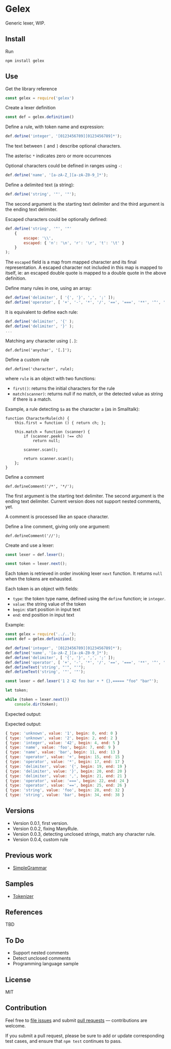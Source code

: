 # Gelex

Generic lexer, WIP.

## Install

Run
```
npm install gelex
```

## Use

Get the library reference
```js
const gelex = require('gelex')
```

Create a lexer definition
```js
const def = gelex.definition()
```

Define a rule, with token name and expression:
```js
def.define('integer', '[0123456789][0123456789]*');
```
The text between `[` and `]` describe optional characters.

The asterisc `*` indicates zero or more occurrences

Optional characters could be defined in ranges using `-`:
```js
def.define('name', '[a-zA-Z_][a-zA-Z0-9_]*');
```

Define a delimited text (a string):
```js
def.define('string', '"', '"');
```
The second argument is the starting text delimiter and the third argument is 
the ending text delimiter.

Escaped characters could be optionally defined:
```js
def.define('string', '"', '"'
    {
        escape: '\\',
        escaped: { 'n': '\n', 'r': '\r', 't': '\t' }
    }
);
```
The `escaped` field is a map from mapped character and its final
representation. A escaped character not included in this map
is mapped to itself, ie: an escaped double quote is mapped
to a double quote in the above definition.

Define many rules in one, using an array:
```js
def.define('delimiter', [ '{', '}', ',', ';' ]);
def.define('operator', [ '+', '-', '*', '/', '==', '===', '**', '^', '!', '|', '||', '&', '&&' ]);
```

It is equivalent to define each rule:
```js
def.define('delimiter', '{' );
def.define('delimiter', '}' );
...
```

Matching any character using `[.]`:
```
def.define('anychar', '[.]');
```

Define a custom rule
```
def.define('character', rule);
```
where `rule` is an object with two functions:

- `first()`: returns the initial characters for the rule
- `match(scanner)`: returns null if no match, or the detected value as string if there is a match.

Example, a rule detecting `$a` as the character `a` (as in Smalltalk):

```
function CharacterRule(ch) {
    this.first = function () { return ch; };
    
    this.match = function (scanner) {
        if (scanner.peek() !== ch)
            return null;
        
        scanner.scan();
        
        return scanner.scan();
    };
}
```

Define a comment
```
def.defineComment('/*', '*/');
```
The first argument is the starting text delimiter. The second
argument is the ending text delimiter. Current version does not
support nested comments, yet.

A comment is processed like an space character.

Define a line comment, giving only one argument:
```
def.defineComment('//');
```


Create and use a lexer:
```js
const lexer = def.lexer();

const token = lexer.next();
```

Each token is retrieved in order invoking lexer `next` function.
It returns `null` when the tokens are exhausted.

Each token is an object with fields:

- `type`: the token type name, defined using the `define` function; ie `integer`.
- `value`: the string value of the token
- `begin`: start position in input text
- `end`: end position in input text

Example:

```js
const gelex = require('../..');
const def = gelex.definition();

def.define('integer', '[0123456789][0123456789]*');
def.define('name', '[a-zA-Z_][a-zA-Z0-9_]*');
def.define('delimiter', [ '{', '}', ',', ';' ]);
def.define('operator', [ '+', '-', '*', '/', '==', '===', '**', '^', '!', '|', '||', '&', '&&' ]);
def.defineText('string', "'", "'");
def.defineText('string', '"', '"');

const lexer = def.lexer('1 2 42 foo bar + * {},===== "foo" "bar"');

let token;

while (token = lexer.next())
    console.dir(token);

```

Expected output:

Expected output:

```js
{ type: 'unknown', value: '1', begin: 0, end: 0 }
{ type: 'unknown', value: '2', begin: 2, end: 2 }
{ type: 'integer', value: '42', begin: 4, end: 5 }
{ type: 'name', value: 'foo', begin: 7, end: 9 }
{ type: 'name', value: 'bar', begin: 11, end: 13 }
{ type: 'operator', value: '+', begin: 15, end: 15 }
{ type: 'operator', value: '*', begin: 17, end: 17 }
{ type: 'delimiter', value: '{', begin: 19, end: 19 }
{ type: 'delimiter', value: '}', begin: 20, end: 20 }
{ type: 'delimiter', value: ',', begin: 21, end: 21 }
{ type: 'operator', value: '===', begin: 22, end: 24 }
{ type: 'operator', value: '==', begin: 25, end: 26 }
{ type: 'string', value: 'foo', begin: 28, end: 32 }
{ type: 'string', value: 'bar', begin: 34, end: 38 }
```

## Versions

- Version 0.0.1, first version.
- Version 0.0.2, fixing ManyRule.
- Version 0.0.3, detecting unclosed strings, match any character rule.
- Version 0.0.4, custom rule

## Previous work

- [SimpleGrammar](https://github.com/ajlopez/SimpleGrammar)

## Samples

- [Tokenizer](https://github.com/ajlopez/gelex/tree/master/samples/tokenizer)

## References

TBD

## To Do

- Support nested comments
- Detect unclosed comments
- Programming language sample

## License

MIT

## Contribution

Feel free to [file issues](https://github.com/ajlopez/gelex) and submit
[pull requests](https://github.com/ajlopez/gelex/pulls) — contributions are
welcome.

If you submit a pull request, please be sure to add or update corresponding
test cases, and ensure that `npm test` continues to pass.


